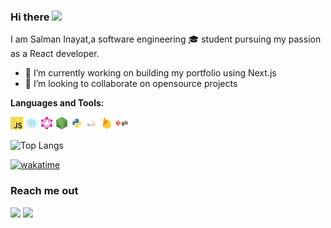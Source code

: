 ### Hi there <img src="https://raw.githubusercontent.com/MartinHeinz/MartinHeinz/master/wave.gif" width="30px"> 

I am Salman Inayat,a software engineering :mortar_board: student pursuing my passion as a React developer. 

- 🔭 I’m currently working on building my portfolio using Next.js
- 👯 I’m looking to collaborate on opensource projects



**Languages and Tools:**  

<code><img height="20" src="https://raw.githubusercontent.com/github/explore/80688e429a7d4ef2fca1e82350fe8e3517d3494d/topics/javascript/javascript.png"></code>
<code><img height="20" src="https://raw.githubusercontent.com/github/explore/80688e429a7d4ef2fca1e82350fe8e3517d3494d/topics/react/react.png"></code>
<code><img height="20" src="https://raw.githubusercontent.com/github/explore/5c058a388828bb5fde0bcafd4bc867b5bb3f26f3/topics/graphql/graphql.png"></code>
<code><img height="20" src="https://raw.githubusercontent.com/github/explore/80688e429a7d4ef2fca1e82350fe8e3517d3494d/topics/nodejs/nodejs.png"></code>
<code><img height="20" src="https://raw.githubusercontent.com/github/explore/80688e429a7d4ef2fca1e82350fe8e3517d3494d/topics/python/python.png"></code>
<code><img height="20" src="https://raw.githubusercontent.com/github/explore/80688e429a7d4ef2fca1e82350fe8e3517d3494d/topics/mysql/mysql.png"></code>
<code><img height="20" src="https://raw.githubusercontent.com/github/explore/80688e429a7d4ef2fca1e82350fe8e3517d3494d/topics/firebase/firebase.png"></code>
<code><img height="20" src="https://raw.githubusercontent.com/github/explore/80688e429a7d4ef2fca1e82350fe8e3517d3494d/topics/git/git.png"></code>

<!-- ![GitHub stats](https://github-readme-stats.vercel.app/api?username=Salman-Inayat&show_icons=true&theme=tokyonight) -->


![Top Langs](https://github-readme-stats.vercel.app/api/top-langs/?username=Salman-Inayat&theme=tokyonight&layout=compact)

[![wakatime](https://wakatime.com/badge/user/4449c0f7-4e25-4726-a9a9-80253317d52a.svg)](https://wakatime.com/@4449c0f7-4e25-4726-a9a9-80253317d52a)
    
<!-- 
![](https://visitor-badge.laobi.icu/badge?page_id=Salman-Inayat.Salman-Inayat)
[![Github](https://img.shields.io/github/followers/CharalambosIoannou?label=Follow&style=social)](https://github.com/CharalambosIoannou)
-->


### Reach me out 

<!--
<br/>
<a href="https://linkedin.com/in/salman-inayat-69a634197/">
  <img align="left" width="24px" src="https://cdn.jsdelivr.net/npm/simple-icons@v3/icons/linkedin.svg"  />
</a>
<a href="mailto:salmaninayat1999@gmail.com">
  <img align="left" width="26px" src="https://cdn.jsdelivr.net/npm/simple-icons@v3/icons/gmail.svg" />
</a>
<br/>
-->

<p align="left">
<a href="https://linkedin.com/in/salman-inayat/"><img src="https://img.shields.io/badge/-Salman%20Inayat-0077B5?style=flat&logo=Linkedin&logoColor=white"/></a>
<a href="mailto:salmans.inayat@gmail.com"><img src="https://img.shields.io/badge/-salmans.inayat@gmail.com-D14836?style=flat&logo=Gmail&logoColor=white"/></a>
</p>
